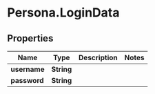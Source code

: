 # Persona.LoginData

## Properties

Name | Type | Description | Notes
------------ | ------------- | ------------- | -------------
**username** | **String** |  | 
**password** | **String** |  | 


